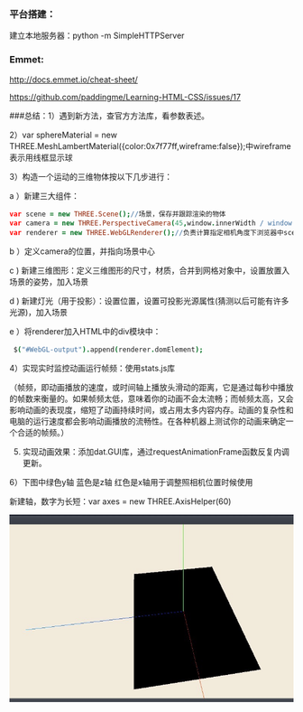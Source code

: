 ### 平台搭建：

建立本地服务器：python -m SimpleHTTPServer

### Emmet:

<http://docs.emmet.io/cheat-sheet/>

<https://github.com/paddingme/Learning-HTML-CSS/issues/17>

###总结：1）遇到新方法，查官方方法库，看参数表述。

 2）var sphereMaterial = new THREE.MeshLambertMaterial({color:0x7f77ff,wireframe:false});中wireframe表示用线框显示球

 3）构造一个运动的三维物体按以下几步进行：

a ）新建三大组件：

```coffee
var scene = new THREE.Scene();//场景，保存并跟踪渲染的物体
var camera = new THREE.PerspectiveCamera(45,window.innerWidth / window.innerHeight,0.1,1000);//定义了渲染好的scene看到什么
var renderer = new THREE.WebGLRenderer();//负责计算指定相机角度下浏览器中scene的样子

```

b ）定义camera的位置，并指向场景中心

c ) 新建三维图形：定义三维图形的尺寸，材质，合并到网格对象中，设置放置入场景的姿势，加入场景

d ) 新建灯光（用于投影）：设置位置，设置可投影光源属性(猜测以后可能有许多光源)，加入场景

e ）将renderer加入HTML中的div模块中：

```coffee
 $("#WebGL-output").append(renderer.domElement);
```

4）实现实时监控动画运行帧频：使用stats.js库

（帧频，即动画播放的速度，或时间轴上播放头滑动的距离，它是通过每秒中播放的帧数来衡量的。如果帧频太低，意味着你的动画不会太流畅；而帧频太高，又会影响动画的表现度，缩短了动画持续时间，或占用太多内容内存。动画的复杂性和电脑的运行速度都会影响动画播放的流畅性。在各种机器上测试你的动画来确定一个合适的帧频。）

 5) 实现动画效果：添加dat.GUI库，通过requestAnimationFrame函数反复内调更新。

 6）下图中绿色y轴 蓝色是z轴 红色是x轴用于调整照相机位置时候使用

 新建轴，数字为长短：var axes = new THREE.AxisHelper(60)

![](resources/C39C40409C0D518D76F73B7B6A19DF8B.jpg)